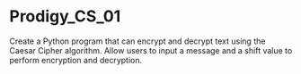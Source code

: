 # Prodigy_CS_01
Create a Python program that can encrypt and decrypt text using the Caesar Cipher algorithm. Allow users to input a message and a shift value to perform encryption and decryption.
